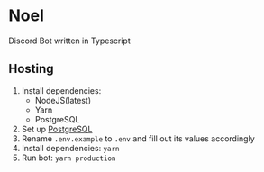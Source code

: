 # Noel

Discord Bot written in Typescript

## Hosting

1. Install dependencies:
    - NodeJS(latest)
    - Yarn
    - PostgreSQL
2. Set up [PostgreSQL](https://wiki.archlinux.org/index.php/PostgreSQL)
3. Rename `.env.example` to `.env` and fill out its values accordingly
4. Install dependencies: `yarn`
5. Run bot: `yarn production`
